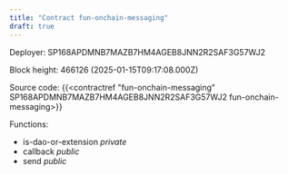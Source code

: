 ```yaml
---
title: "Contract fun-onchain-messaging"
draft: true
---
```

Deployer: SP168APDMNB7MAZB7HM4AGEB8JNN2R2SAF3G57WJ2


 



Block height: 466126 (2025-01-15T09:17:08.000Z)

Source code: {{<contractref "fun-onchain-messaging" SP168APDMNB7MAZB7HM4AGEB8JNN2R2SAF3G57WJ2 fun-onchain-messaging>}}

Functions:

* is-dao-or-extension _private_
* callback _public_
* send _public_
